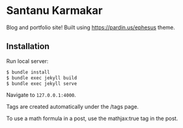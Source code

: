 # Santanu Karmakar

Blog and portfolio site! Built using https://pardin.us/ephesus theme. 

## Installation

Run local server:

```bash
$ bundle install
$ bundle exec jekyll build
$ bundle exec jekyll serve
```

Navigate to `127.0.0.1:4000`.

Tags are created automatically under the /tags page.

To use a math formula in a post, use the mathjax:true tag in the post.
